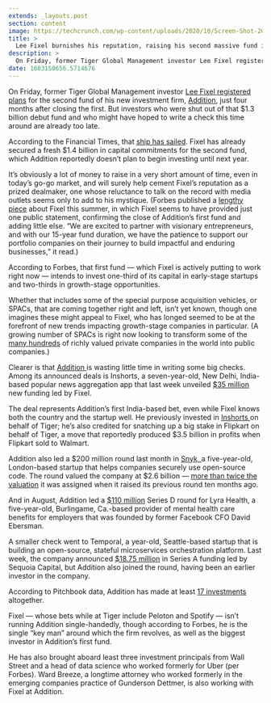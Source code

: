 ```yaml
--- 
extends: _layouts.post 
section: content 
image: https://techcrunch.com/wp-content/uploads/2020/10/Screen-Shot-2020-10-19-at-4.04.28-PM.png?w=764 
title: > 
  Lee Fixel burnishes his reputation, raising his second massive fund in 2020 – TechCrunch 
description: > 
  On Friday, former Tiger Global Management investor Lee Fixel registered plans for the second fund of his new investment firm, Addition, just four months after closing the first.Fixel has already secured a fresh $1.4 billion in capital commitments for the second fund, which Addition reportedly doesn’t plan to begin investing until next year.(Forbes published a lengthy piece about Fixel this summer, in which Fixel seems to have provided just one public statement, confirming the close of Addition’s first fund and adding little else.Addition also led a $200 million round last month in Snyk, a five-year-old, London-based startup that helps companies securely use open-source code.Ward Breeze, a longtime attorney who worked formerly in the emerging companies practice of Gunderson Dettmer, is also working with Fixel at Addition. 
date: 1603150656.5714676 
--- 
```

<div><p id="speakable-summary">On Friday, former Tiger Global Management investor <a class="crunchbase-link" href="https://crunchbase.com/person/lee-fixel" target="_blank">Lee Fixel </a> <a href="https://www.sec.gov/Archives/edgar/data/1828125/000182812520000001/xslFormDX01/primary_doc.xml">registered plans</a> for the second fund of his new investment firm, <a href="https://addition.com/">Addition</a>, just four months after closing the first. But investors who were shut out of that $1.3 billion debut fund and who might have hoped to write a check this time around are already too late.</p>
<p>According to the Financial Times, that <a href="https://www.ft.com/content/ba8c63ad-b84b-46a1-a3ea-9bfe34103d06">ship has sailed</a>. Fixel has already secured a fresh $1.4 billion in capital commitments for the second fund, which Addition reportedly doesn&#8217;t plan to begin investing until next year.</p>
<p>It&#8217;s obviously a lot of money to raise in a very short amount of time, even in today&#8217;s go-go market, and will surely help cement Fixel&#8217;s reputation as a prized dealmaker, one whose reluctance to talk on the record with media outlets seems only to add to his mystique. (Forbes published a <a href="https://www.forbes.com/sites/alexkonrad/2020/07/01/lee-fixel-raises-1-billion-fund-addition/#4338fc8719a1">lengthy piece</a> about Fixel this summer, in which Fixel seems to have provided just one public statement, confirming the close of Addition&#8217;s first fund and adding little else. &#8220;We are excited to partner with visionary entrepreneurs, and with our 15-year fund duration, we have the patience to support our portfolio companies on their journey to build impactful and enduring businesses,&#8221; it read.)</p><p class="piano-inline-promo"></p>
<p>According to Forbes, that first fund &#8212; which Fixel is actively putting to work right now &#8212; intends to invest one-third of its capital in early-stage startups and two-thirds in growth-stage opportunities.</p>
<p>Whether that includes some of the special purpose acquisition vehicles, or SPACs, that are coming together right and left, isn&#8217;t yet known, though one imagines these might appeal to Fixel, who has longed seemed to be at the forefront of new trends impacting growth-stage companies in particular. (A growing number of SPACs is right now looking to transform some of the <a href="https://www.cbinsights.com/research-unicorn-companies">many hundreds</a> of richly valued private companies in the world into public companies.)</p>
<p>Clearer is that <a class="crunchbase-link" href="https://crunchbase.com/organization/addition-e278" target="_blank">Addition </a> is wasting little time in writing some big checks. Among its announced deals is Inshorts, a seven-year-old, New Delhi, India-based popular news aggregation app that last week unveiled <a href="https://techcrunch.com/2020/09/30/lee-fixels-addition-leads-35-million-investment-in-india-inshorts-public-social-network/">$35 million </a>new funding led by Fixel.</p>
<p>The deal represents Addition&#8217;s first India-based bet, even while Fixel knows both the country and the startup well. He previously invested in <a class="crunchbase-link" href="https://crunchbase.com/organization/news-in-shorts" target="_blank">Inshorts </a> on behalf of Tiger; he&#8217;s also credited for snatching up a big stake in Flipkart on behalf of Tiger, a move that reportedly produced $3.5 billion in profits when Flipkart sold to Walmart.</p>
<p>Addition also led a $200 million round last month in <a class="crunchbase-link" href="https://crunchbase.com/organization/snyk" target="_blank">Snyk, </a> a five-year-old, London-based startup that helps companies securely use open-source code. The round valued the company at $2.6 billion &#8212; <a href="https://techcrunch.com/2020/09/09/snyk-bags-another-200m-at-2-6b-valuation-9-months-after-last-raise/">more than twice the valuation</a> it was assigned when it raised its previous round ten months ago.</p>
<p>And in August, Addition led a <a href="https://www.forbes.com/sites/katiejennings/2020/08/25/lyra-health-hits-11-billion-valuation-as-coronavirus-boosts-need-for-teletherapy/#3665eba56938">$110 million</a> Series D round for Lyra Health, a five-year-old, Burlingame, Ca.-based provider of mental health care benefits for employers that was founded by former Facebook CFO David Ebersman.</p>
<p>A smaller check went to Temporal, a year-old, Seattle-based startup that is building an open-source, stateful microservices orchestration platform. Last week, the company announced <a href="https://techcrunch.com/2020/10/15/temporal-raises-18-75m-for-its-microservices-orchestration-platform/">$18.75 million</a> in Series A funding led by Sequoia Capital, but Addition also joined the round, having been an earlier investor in the company.</p>
<p>According to Pitchbook data, Addition has made at least <a href="https://pitchbook.com/profiles/investor/327363-13#overview">17 investments</a> altogether.</p>
<p>Fixel &#8212; whose bets while at Tiger include Peloton and Spotify &#8212; isn&#8217;t running Addition single-handedly, though according to Forbes, he is the single &#8220;key man&#8221; around which the firm revolves, as well as the biggest investor in Addition&#8217;s first fund.</p>
<p>He has also brought aboard least three investment principals from Wall Street and a head of data science who worked formerly for Uber (per Forbes). Ward Breeze, a longtime attorney who worked formerly in the emerging companies practice of Gunderson Dettmer, is also working with Fixel at Addition.</p>
			</div>